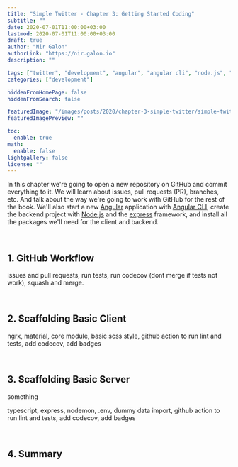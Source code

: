 ```yaml
---
title: "Simple Twitter - Chapter 3: Getting Started Coding"
subtitle: ""
date: 2020-07-01T11:00:00+03:00
lastmod: 2020-07-01T11:00:00+03:00
draft: true
author: "Nir Galon"
authorLink: "https://nir.galon.io"
description: ""

tags: ["twitter", "development", "angular", "angular cli", "node.js", "express", "git", "workflow", "github"]
categories: ["development"]

hiddenFromHomePage: false
hiddenFromSearch: false

featuredImage: "/images/posts/2020/chapter-3-simple-twitter/simple-twitter-cover.webp"
featuredImagePreview: ""

toc:
  enable: true
math:
  enable: false
lightgallery: false
license: ""
---
```


In this chapter we're going to open a new repository on GitHub and commit everything to it. We will learn about issues, pull requests (PR), branches, etc. And talk about the way we're going to work with GitHub for the rest of the book.
We'll also start a new [Angular](https://angular.io/) application with [Angular CLI](https://cli.angular.io/), create the backend project with [Node.js](https://nodejs.org) and the [express](https://expressjs.com/) framework, and install all the packages we'll need for the client and backend.

&nbsp;

## 1. GitHub Workflow

issues and pull requests, run tests, run codecov (dont merge if tests not work), squash and merge.

&nbsp;

## 2. Scaffolding Basic Client

ngrx, material, core module, basic scss style, github action to run lint and tests, add codecov, add badges

&nbsp;

## 3. Scaffolding Basic Server

something

typescript, express, nodemon, .env, dummy data import, github action to run lint and tests, add codecov, add badges

&nbsp;

## 4. Summary
